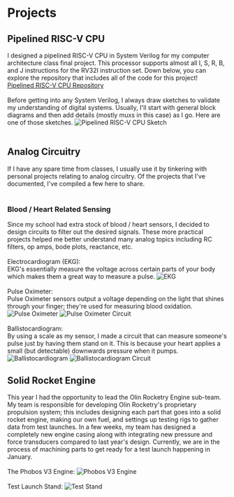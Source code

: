 # Projects

## Pipelined RISC-V CPU

I designed a pipelined RISC-V CPU in System Verilog for my computer architecture class final project. This processor supports almost all I, S, R, B, and J instructions for the RV32I instruction set. Down below, you can explore the repository that includes all of the code for this project!
<br>
[Pipelined RISC-V CPU Repository](https://github.com/MarcEftimie?tab=repositories)
<br><br>
Before getting into any System Verilog, I always draw sketches to validate my understanding of digital systems. Usually, I'll start with general block diagrams and then add details (mostly muxs in this case) as I go. Here are one of those sketches.
![Pipelined RISC-V CPU Sketch](pipelined-cpu-sketch.png)
<br><br>

## Analog Circuitry

If I have any spare time from classes, I usually use it by tinkering with personal projects relating to analog circuitry. Of the projects that I've documented, I've compiled a few here to share.
<br><br>

### Blood / Heart Related Sensing

Since my school had extra stock of blood / heart sensors, I decided to design circuits to filter out the desired signals. These more practical projects helped me better understand many analog topics including RC filters, op amps, bode plots, reactance, etc.
<br>
<br>
Electrocardiogram (EKG):
<br>
EKG's essentially measure the voltage across certain parts of your body which makes them a great way to measure a pulse.
![EKG](ekg.png)
<br><br>
Pulse Oximeter:
<br>
Pulse Oximeter sensors output a voltage depending on the light that shines through your finger; they're used for measuring blood oxidation.
![Pulse Oximeter](pulse-oximeter.png)
![Pulse Oximeter Circuit](pulse-oximeter-circuit.png)
<br><br>
Ballistocardiogram:
<br>
By using a scale as my sensor, I made a circuit that can measure someone's pulse just by having them stand on it. This is because your heart applies a small (but detectable) downwards pressure when it pumps.
<br>
![Ballistocardiogram](ballistocardiogram.png)
![Ballistocardiogram Circuit](ballistocardiogram-circuit.png)
<br>

## Solid Rocket Engine

This year I had the opportunity to lead the Olin Rocketry Engine sub-team. My team is responsible for developing Olin Rocketry's proprietary propulsion system; this includes designing each part that goes into a solid rocket engine, making our own fuel, and settings up testing rigs to gather data from test launches. In a few weeks, my team has designed a completely new engine casing along with integrating new pressure and force transducers compared to last year's design. Currently, we are in the process of machining parts to get ready for a test launch happening in January.
<br><br>
The Phobos V3 Engine:
![Phobos V3 Engine](engine-cad.png)
<br><br>
Test Launch Stand:
![Test Stand](test-stand.png)
<br><br>
